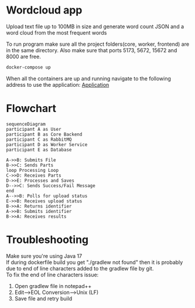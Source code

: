 # Wordcloud app

Upload text file up to 100MB in size and generate word count JSON and a word cloud from the most frequent words

To run program make sure all the project folders(core, worker, frontend) are in the same directory.
Also make sure that ports 5173, 5672, 15672 and 8000 are free.
```bash
docker-compose up
```

When all the containers are up and running navigate to the following address to use the application:
[Application](http://localhost:5173)

# Flowchart

```mermaid
sequenceDiagram
participant A as User
participant B as Core Backend
participant C as RabbitMQ
participant D as Worker Service
participant E as Database

A->>B: Submits File
B->>C: Sends Parts
loop Processing Loop
C->>D: Receives Parts
D->>E: Processes and Saves
D-->>C: Sends Success/Fail Message
end
A-->>B: Polls for upload status
E->>B: Receives upload status
B->>A: Returns identifier
A->>B: Submits identifier
B->>A: Receives results
```

# Troubleshooting

Make sure you're using Java 17 <br/>
If during dockerfile build you get "./gradlew not found" then it is probably due to end of line characters added to the gradlew file by git. <br/>
To fix the end of line characters issue:
1. Open gradlew file in notepad++
2. Edit-->EOL Conversion-->Unix (LF)
3. Save file and retry build
